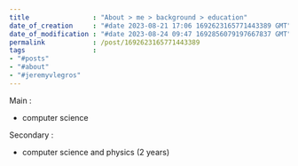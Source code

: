 ```yaml
---
title                : "About > me > background > education"
date_of_creation     : "#date 2023-08-21 17:06 1692623165771443389 GMT"
date_of_modification : "#date 2023-08-24 09:47 1692856079197667837 GMT"
permalink            : /post/1692623165771443389
tags                 : 
- "#posts"
- "#about"
- "#jeremyvlegros"
---
```


Main : 
- computer science

Secondary :
- computer science and physics (2 years)

